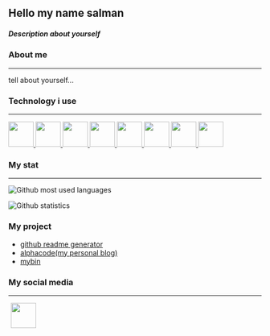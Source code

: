 ## Hello my name  salman
##### Description about yourself
### About me 
 --- 
 tell about yourself...


### Technology i use

---
<a href="https://www.python.org/" title="python"><img src="https://cdn.jsdelivr.net/gh/devicons/devicon/icons/python/python-original.svg" style="height: 50px;width: 50px;"/> </a> <a href="https://flask.palletsprojects.com/en/2.0.x/" title="flask"><img src="https://cdn.jsdelivr.net/gh/devicons/devicon/icons/flask/flask-original.svg" style="height: 50px;width: 50px;"/> </a> <a href="https://developer.mozilla.org/en-US/docs/Web/JavaScript?retiredLocale=id" title="js"><img src="https://cdn.jsdelivr.net/gh/devicons/devicon/icons/javascript/javascript-original.svg" style="height: 50px;width: 50px;"/> </a> <a href="https://reactjs.org/" title="react"><img src="https://cdn.jsdelivr.net/gh/devicons/devicon/icons/react/react-original.svg" style="height: 50px;width: 50px;"/> </a> <a href="https://developer.mozilla.org/en-US/docs/Web/CSS?retiredLocale=id" title="css"><img src="https://cdn.jsdelivr.net/gh/devicons/devicon/icons/css3/css3-original.svg" style="height: 50px;width: 50px;"/> </a> <a href="https://getbootstrap.com/" title="bootstrap"><img src="https://cdn.jsdelivr.net/gh/devicons/devicon/icons/bootstrap/bootstrap-original.svg" style="height: 50px;width: 50px;"/> </a> <a href="https://html.com/" title="html"><img src="https://cdn.jsdelivr.net/gh/devicons/devicon/icons/html5/html5-original.svg" style="height: 50px;width: 50px;"/> </a> <a href="https://www.djangoproject.com/" title="django"><img src="https://cdn.jsdelivr.net/gh/devicons/devicon/icons/django/django-plain.svg" style="height: 50px;width: 50px;"/> </a>



### My stat
---


![Github most used languages](https://github-readme-stats.vercel.app/api/top-langs/?username=AlphaBeta1906 )

 ![Github statistics](https://github-readme-stats.vercel.app/api?username=AlphaBeta1906 )




  
### My project  
 - [github readme generator](https://readme-generator-gilt.vercel.app/) 
 - [alphacode(my personal blog)](https://alphacode.pythonanywhere.com/) 
 - [mybin](https://mybin.vercel.app/) 

### My social media
---
<a href=https://github.com/AlphaBeta1906  title="AlphaBeta1906  github"><img height="50" width="50" src="https://unpkg.com/simple-icons@v6/icons/github.svg" style="margin-left: 5px"/><a/>
